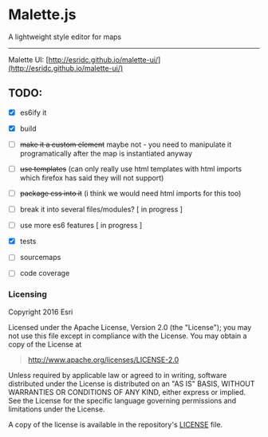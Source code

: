 # Malette.js

A lightweight style editor for maps

****

Malette UI: [http://esridc.github.io/malette-ui/](http://esridc.github.io/malette-ui/)


## TODO:
- [X] es6ify it
- [X] build
- [ ] ~~make it a custom element~~ maybe not - you need to manipulate it programatically after the map is instantiated anyway
- [ ] ~~use templates~~ (can only really use html templates with html imports which firefox has said they will not support)
- [ ] ~~package css into it~~ (i think we would need html imports for this too)
- [ ] break it into several files/modules? [ in progress ]
- [ ] use more es6 features [ in progress ]
- [X] tests
- [ ] sourcemaps
- [ ] code coverage


### Licensing

Copyright 2016 Esri

Licensed under the Apache License, Version 2.0 (the "License");
you may not use this file except in compliance with the License.
You may obtain a copy of the License at

> http://www.apache.org/licenses/LICENSE-2.0

Unless required by applicable law or agreed to in writing, software
distributed under the License is distributed on an "AS IS" BASIS,
WITHOUT WARRANTIES OR CONDITIONS OF ANY KIND, either express or implied.
See the License for the specific language governing permissions and
limitations under the License.

A copy of the license is available in the repository's [LICENSE](./LICENSE) file.